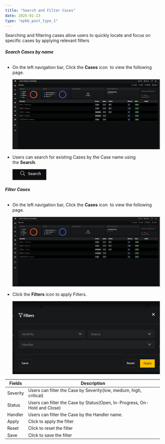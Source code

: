 ```yaml
---
title: "Search and Filter Cases"
date: 2025-01-23
type: "epkb_post_type_1"
---
```


Searching and filtering cases allow users to quickly locate and focus on specific cases by applying relevant filters

###### **Search Cases by name**

- On the left navigation bar, Click the **Cases** icon  to view the following page.  
      
    ![](./images-SearchandFilterCases/SearchandFilterCases-1.png)  
      
    

- Users can search for existing Cases by the Case name using the **Search**.  
      
    ![](./images-SearchandFilterCases/SearchandFilterCases-2.png)  
      
    

###### **Filter Cases**  

- On the left navigation bar, Click the **Cases** icon  to view the following page.  
      
    ![](./images-SearchandFilterCases/SearchandFilterCases-3.png)  
      
    

- Click the **Filters** icon to apply Filters.  
      
    ![](./images-SearchandFilterCases/SearchandFilterCases-4.png)  
      
      
    

| **Fields** | **Description** |
| --- | --- |
| Severity | Users can filter the Case by Severity(low, medium, high, critical) |
| Status | Users can filter the Case by Status(Open, In-Progress, On-Hold and Close) |
| Handler | Users can filter the Case by the Handler name. |
| Apply | Click to apply the filter |
| Reset | Click to reset the filter |
| Save | Click to save the filter |

